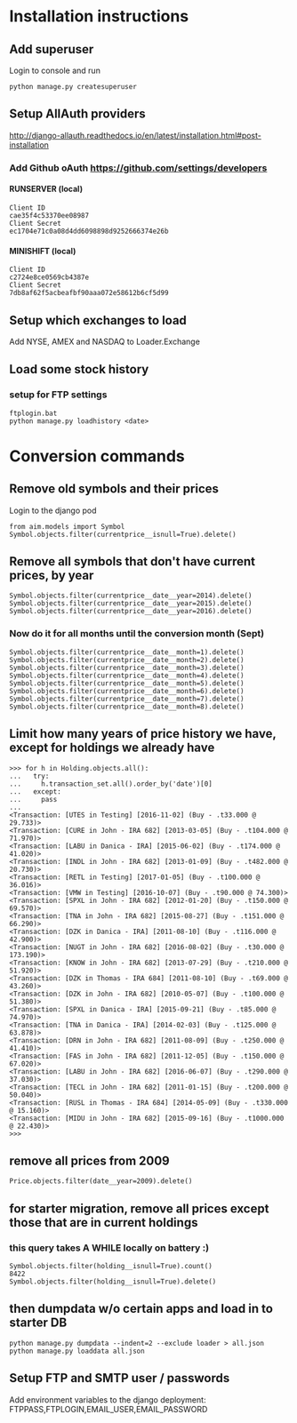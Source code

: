 # Installation instructions

## Add superuser
Login to console and run 

    python manage.py createsuperuser

## Setup AllAuth providers
http://django-allauth.readthedocs.io/en/latest/installation.html#post-installation

### Add Github oAuth https://github.com/settings/developers
#### RUNSERVER (local)
    Client ID
    cae35f4c53370ee08987
    Client Secret
    ec1704e71c0a08d4dd6098898d9252666374e26b
#### MINISHIFT (local)
    Client ID
    c2724e8ce0569cb4387e
    Client Secret
    7db8af62f5acbeafbf90aaa072e58612b6cf5d99

## Setup which exchanges to load
Add NYSE, AMEX and NASDAQ to Loader.Exchange

## Load some stock history
### setup for FTP settings
    ftplogin.bat
    python manage.py loadhistory <date>


# Conversion commands
## Remove old symbols and their prices
Login to the django pod
```
from aim.models import Symbol
Symbol.objects.filter(currentprice__isnull=True).delete()
```
## Remove all symbols that don't have current prices, by year
```
Symbol.objects.filter(currentprice__date__year=2014).delete()
Symbol.objects.filter(currentprice__date__year=2015).delete()
Symbol.objects.filter(currentprice__date__year=2016).delete()
```
### Now do it for all months until the conversion month (Sept)
```
Symbol.objects.filter(currentprice__date__month=1).delete()
Symbol.objects.filter(currentprice__date__month=2).delete()
Symbol.objects.filter(currentprice__date__month=3).delete()
Symbol.objects.filter(currentprice__date__month=4).delete()
Symbol.objects.filter(currentprice__date__month=5).delete()
Symbol.objects.filter(currentprice__date__month=6).delete()
Symbol.objects.filter(currentprice__date__month=7).delete()
Symbol.objects.filter(currentprice__date__month=8).delete()
```

## Limit how many years of price history we have, except for holdings we already have
```
>>> for h in Holding.objects.all():
...   try:
...     h.transaction_set.all().order_by('date')[0]
...   except:
...     pass
...
<Transaction: [UTES in Testing] [2016-11-02] (Buy - .t33.000 @ 29.733)>
<Transaction: [CURE in John - IRA 682] [2013-03-05] (Buy - .t104.000 @ 71.970)>
<Transaction: [LABU in Danica - IRA] [2015-06-02] (Buy - .t174.000 @ 41.020)>
<Transaction: [INDL in John - IRA 682] [2013-01-09] (Buy - .t482.000 @ 20.730)>
<Transaction: [RETL in Testing] [2017-01-05] (Buy - .t100.000 @ 36.016)>
<Transaction: [VMW in Testing] [2016-10-07] (Buy - .t90.000 @ 74.300)>
<Transaction: [SPXL in John - IRA 682] [2012-01-20] (Buy - .t150.000 @ 69.570)>
<Transaction: [TNA in John - IRA 682] [2015-08-27] (Buy - .t151.000 @ 66.290)>
<Transaction: [DZK in Danica - IRA] [2011-08-10] (Buy - .t116.000 @ 42.900)>
<Transaction: [NUGT in John - IRA 682] [2016-08-02] (Buy - .t30.000 @ 173.190)>
<Transaction: [KNOW in John - IRA 682] [2013-07-29] (Buy - .t210.000 @ 51.920)>
<Transaction: [DZK in Thomas - IRA 684] [2011-08-10] (Buy - .t69.000 @ 43.260)>
<Transaction: [DZK in John - IRA 682] [2010-05-07] (Buy - .t100.000 @ 51.380)>
<Transaction: [SPXL in Danica - IRA] [2015-09-21] (Buy - .t85.000 @ 74.970)>
<Transaction: [TNA in Danica - IRA] [2014-02-03] (Buy - .t125.000 @ 63.878)>
<Transaction: [DRN in John - IRA 682] [2011-08-09] (Buy - .t250.000 @ 41.410)>
<Transaction: [FAS in John - IRA 682] [2011-12-05] (Buy - .t150.000 @ 67.020)>
<Transaction: [LABU in John - IRA 682] [2016-06-07] (Buy - .t290.000 @ 37.030)>
<Transaction: [TECL in John - IRA 682] [2011-01-15] (Buy - .t200.000 @ 50.040)>
<Transaction: [RUSL in Thomas - IRA 684] [2014-05-09] (Buy - .t330.000 @ 15.160)>
<Transaction: [MIDU in John - IRA 682] [2015-09-16] (Buy - .t1000.000 @ 22.430)>
>>> 
```

## remove all prices from 2009
```
Price.objects.filter(date__year=2009).delete()
```
## for starter migration, remove all prices except those that are in current holdings
### this query takes A WHILE locally on battery :)
```
Symbol.objects.filter(holding__isnull=True).count()
8422
Symbol.objects.filter(holding__isnull=True).delete()
```
## then dumpdata w/o certain apps and load in to starter DB
```
python manage.py dumpdata --indent=2 --exclude loader > all.json
python manage.py loaddata all.json
```
## Setup FTP and SMTP user / passwords
Add environment variables to the django deployment:
FTPPASS,FTPLOGIN,EMAIL_USER,EMAIL_PASSWORD
